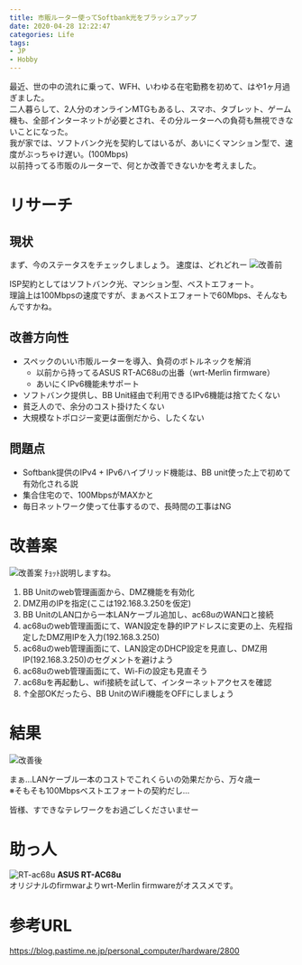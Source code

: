 ```yaml
---
title: 市販ルーター使ってSoftbank光をブラッシュアップ
date: 2020-04-28 12:22:47
categories: Life
tags:
- JP
- Hobby
---
```


最近、世の中の流れに乗って、WFH、いわゆる在宅勤務を初めて、はや1ヶ月過ぎました。  
二人暮らして、2人分のオンラインMTGもあるし、スマホ、タブレット、ゲーム機も、全部インターネットが必要とされ、その分ルーターへの負荷も無視できないことになった。  
我が家では、ソフトバンク光を契約してはいるが、あいにくマンション型で、速度がぶっちゃけ遅い。(100Mbps)  
以前持ってる市販のルーターで、何とか改善できないかを考えました。
<!--more-->

# リサーチ
## 現状
まず、今のステータスをチェックしましょう。
速度は、どれどれー
![改善前](router1.jpg)

ISP契約としてはソフトバンク光、マンション型、ベストエフォート。  
理論上は100Mbpsの速度ですが、まぁベストエフォートで60Mbps、そんなもんですかね。  

## 改善方向性
- スペックのいい市販ルーターを導入、負荷のボトルネックを解消
    - 以前から持ってるASUS RT-AC68uの出番（wrt-Merlin firmware）
    - あいにくIPv6機能未サポート
- ソフトバンク提供し、BB Unit経由で利用できるIPv6機能は捨てたくない
- 貧乏人ので、余分のコスト掛けたくない
- 大規模なトポロジー変更は面倒だから、したくない

## 問題点
- Softbank提供のIPv4 + IPv6ハイブリッド機能は、BB unit使った上で初めて有効化される説
- 集合住宅ので、100MbpsがMAXかと
- 毎日ネットワーク使って仕事するので、長時間の工事はNG

# 改善案
![改善案](router2.jpg)
ﾁｮｯﾄ説明しますね。  
1. BB Unitのweb管理画面から、DMZ機能を有効化
1. DMZ用のIPを指定(ここは192.168.3.250を仮定)
1. BB UnitのLAN口から一本LANケーブル追加し、ac68uのWAN口と接続
1. ac68uのweb管理画面にて、WAN設定を静的IPアドレスに変更の上、先程指定したDMZ用IPを入力(192.168.3.250)
1. ac68uのweb管理画面にて、LAN設定のDHCP設定を見直し、DMZ用IP(192.168.3.250)のセグメントを避けよう
1. ac68uのweb管理画面にて、Wi-Fiの設定も見直そう
1. ac68uを再起動し、wifi接続を試して、インターネットアクセスを確認
1. ↑全部OKだったら、BB UnitのWiFi機能をOFFにしましょう

# 結果
![改善後](router3.jpg)

まぁ...LANケーブル一本のコストでこれくらいの効果だから、万々歳ー  
※そもそも100Mbpsベストエフォートの契約だし...  

皆様、すできなテレワークをお過ごしくださいませー

# 助っ人
![RT-ac68u](router4.jpg)
__ASUS RT-AC68u__  
オリジナルのfirmwarよりwrt-Merlin firmwareがオススメです。  

# 参考URL
https://blog.pastime.ne.jp/personal_computer/hardware/2800